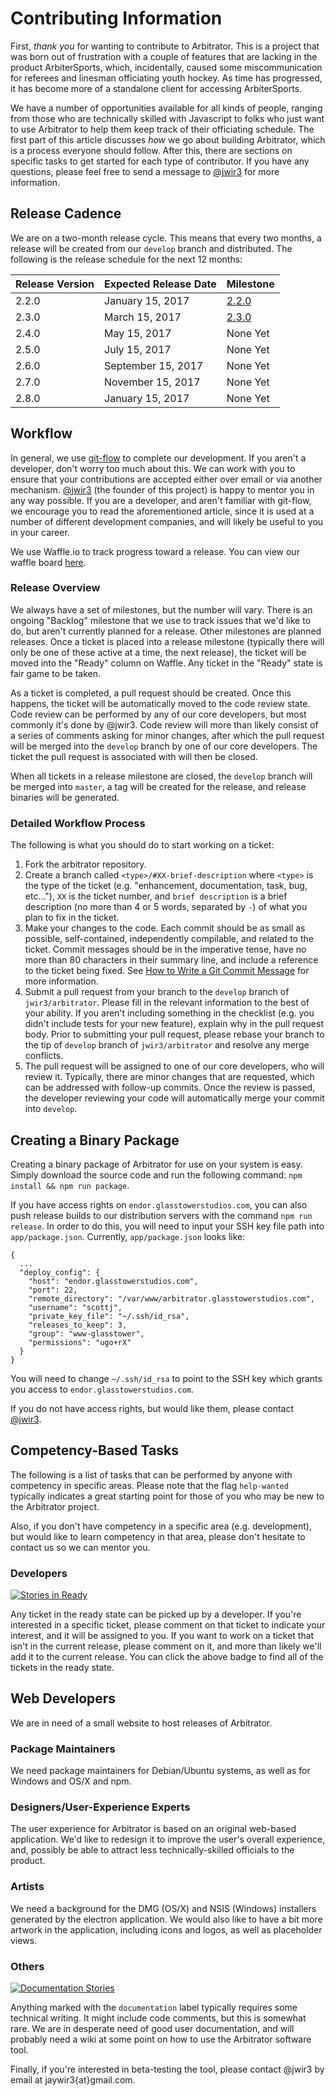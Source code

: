 Contributing Information
========================

First, _thank you_ for wanting to contribute to Arbitrator. This is a project that was born out of frustration with a couple of features that are lacking in the product ArbiterSports, which, incidentally, caused some miscommunication for referees and linesman officiating youth hockey. As time has progressed, it has become more of a standalone client for accessing ArbiterSports.

We have a number of opportunities available for all kinds of people, ranging from those who are technically skilled with Javascript to folks who just want to use Arbitrator to help them keep track of their officiating schedule. The first part of this article discusses _how_ we go about building Arbitrator, which is a process everyone should follow. After this, there are sections on specific tasks to get started for each type of contributor. If you have any questions, please feel free to send a message to [@jwir3](mailto:jaywir3@gmail.com) for more information.

Release Cadence
----------------
We are on a two-month release cycle. This means that every two months, a release will be created from our `develop` branch and distributed. The following is the release schedule for the next 12 months:

| Release Version | Expected Release Date | Milestone                                                 |
|:----------------|:----------------------|:----------------------------------------------------------|
| 2.2.0           | January 15, 2017      | [2.2.0](https://github.com/jwir3/arbitrator/milestone/9)  |
| 2.3.0           | March 15, 2017        | [2.3.0](https://github.com/jwir3/arbitrator/milestone/10) |
| 2.4.0           | May 15, 2017          | None Yet                                                  |
| 2.5.0           | July 15, 2017         | None Yet                                                  |
| 2.6.0           | September 15, 2017    | None Yet                                                  |
| 2.7.0           | November 15, 2017     | None Yet                                                  |
| 2.8.0           | January 15, 2017      | None Yet                                                  |

Workflow
---------

In general, we use [git-flow](http://nvie.com/posts/a-successful-git-branching-model/) to complete our development. If you aren't a developer, don't worry too much about this. We can work with you to ensure that your contributions are accepted either over email or via another mechanism. [@jwir3](http://github.com/jwir3) (the founder of this project) is happy to mentor you in any way possible. If you are a developer, and aren't familiar with git-flow, we encourage you to read the aforementioned article, since it is used at a number of different development companies, and will likely be useful to you in your career.

We use Waffle.io to track progress toward a release. You can view our waffle board [here](https://waffle.io/jwir3/arbitrator).

### Release Overview
We always have a set of milestones, but the number will vary. There is an ongoing "Backlog" milestone that we use to track issues that we'd like to do, but aren't currently planned for a release. Other milestones are planned releases. Once a ticket is placed into a release milestone (typically there will only be one of these active at a time, the next release), the ticket will be moved into the "Ready" column on Waffle. Any ticket in the "Ready" state is fair game to be taken.

As a ticket is completed, a pull request should be created. Once this happens, the ticket will be automatically moved to the code review state. Code review can be performed by any of our core developers, but most commonly it's done by @jwir3. Code review will more than likely consist of a series of comments asking for minor changes, after which the pull request will be merged into the `develop` branch by one of our core developers. The ticket the pull request is associated with will then be closed.

When all tickets in a release milestone are closed, the `develop` branch will be merged into `master`, a tag will be created for the release, and release binaries will be generated.

### Detailed Workflow Process
The following is what you should do to start working on a ticket:
1. Fork the arbitrator repository.
2. Create a branch called `<type>/#XX-brief-description` where `<type>` is the type of the ticket (e.g. "enhancement, documentation, task, bug, etc..."), `XX` is the ticket number, and  `brief description` is a brief description (no more than 4 or 5 words, separated by `-`) of what you plan to fix in the ticket.
3. Make your changes to the code. Each commit should be as small as possible, self-contained, independently compilable, and related to the ticket. Commit messages should be in the imperative tense, have no more than 80 characters in their summary line, and include a reference to the ticket being fixed. See [How to Write a Git Commit Message](http://chris.beams.io/posts/git-commit/) for more information.
4. Submit a pull request from your branch to the `develop` branch of `jwir3/arbitrator`. Please fill in the relevant information to the best of your ability. If you aren't including something in the checklist (e.g. you didn't include tests for your new feature), explain why in the pull request body. Prior to submitting your pull request, please rebase your branch to the tip of `develop` branch of `jwir3/arbitrator` and resolve any merge conflicts.
5. The pull request will be assigned to one of our core developers, who will review it. Typically, there are minor changes that are requested, which can be addressed with follow-up commits. Once the review is passed, the developer reviewing your code will automatically merge your commit into `develop`.

Creating a Binary Package
-------------------------
Creating a binary package of Arbitrator for use on your system is easy. Simply download the source code and run the following command:
`npm install && npm run package`.

If you have access rights on `endor.glasstowerstudios.com`, you can also push release builds to our distribution servers with the command `npm run release`. In order to do this, you will need to input your SSH key file path into `app/package.json`. Currently, `app/package.json` looks like:
```
{
  ...
  "deploy_config": {
    "host": "endor.glasstowerstudios.com",
    "port": 22,
    "remote_directory": "/var/www/arbitrator.glasstowerstudios.com",
    "username": "scottj",
    "private_key_file": "~/.ssh/id_rsa",
    "releases_to_keep": 3,
    "group": "www-glasstower",
    "permissions": "ugo+rX"
  }
}
```

You will need to change `~/.ssh/id_rsa` to point to the SSH key which grants you access to `endor.glasstowerstudios.com`.

If you do not have access rights, but would like them, please contact [@jwir3](mailto:jaywir3@gmail.com).

Competency-Based Tasks
----------------------
The following is a list of tasks that can be performed by anyone with competency in specific areas. Please note that the flag `help-wanted` typically indicates a great starting point for those of you who may be new to the Arbitrator project.

Also, if you don't have competency in a specific area (e.g. development), but would like to learn competency in that area, please don't hesitate to contact us so we can mentor you.

### Developers
[![Stories in Ready](https://badge.waffle.io/jwir3/arbitrator.svg?label=ready&title=Ready)](http://waffle.io/jwir3/arbitrator)

Any ticket in the ready state can be picked up by a developer. If you're interested in a specific ticket, please comment on that ticket to indicate your interest, and it will be assigned to you. If you want to work on a ticket that isn't in the current release, please comment on it, and more than likely we'll add it to the current release. You can click the above badge to find all of the tickets in the ready state.

## Web Developers
We are in need of a small website to host releases of Arbitrator.

### Package Maintainers
We need package maintainers for Debian/Ubuntu systems, as well as for Windows and OS/X and npm.

### Designers/User-Experience Experts
The user experience for Arbitrator is based on an original web-based application. We'd like to redesign it to improve the user's overall experience, and, possibly be able to attract less technically-skilled officials to the product.

### Artists
We need a background for the DMG (OS/X) and NSIS (Windows) installers generated by the electron application. We would also like to have a bit more artwork in the application, including icons and logos, as well as placeholder views.

### Others
[![Documentation Stories](https://badge.waffle.io/jwir3/arbitrator.svg?label=documentation&title=Documentation)](http://waffle.io/jwir3/arbitrator)

Anything marked with the `documentation` label typically requires some technical writing. It might include code comments, but this is somewhat rare. We are in desperate need of good user documentation, and will probably need a wiki at some point on how to use the Arbitrator software tool.

Finally, if you're interested in beta-testing the tool, please contact @jwir3 by email at jaywir3{at}gmail.com.
